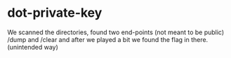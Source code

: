 # dot-private-key
We scanned the directories, found two end-points (not meant to be public) /dump and /clear and after we played a bit we found the flag in there. (unintended way)
